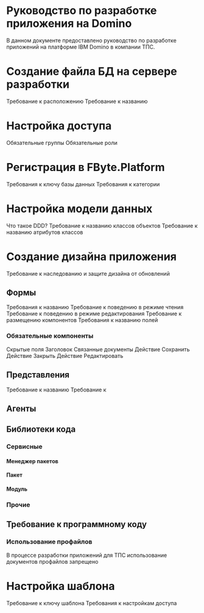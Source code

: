 Руководство по разработке приложения на Domino
================

В данном документе предоставлено руководство по разработке приложений на платформе IBM Domino в компании ТПС.


# Создание файла БД на сервере разработки
Требование к расположению
Требование к названию
# Настройка доступа
Обязательные группы
Обязательные роли
# Регистрация в FByte.Platform
Требования к ключу базы данных
Требования к категории
# Настройка модели данных
Что такое  DDD?
Требование к названию классов объектов
Требование к названию атрибутов классов
# Создание дизайна приложения
Требование к наследованию и защите дизайна от обновлений
## Формы
Требования к названию
Требование к поведению в режиме чтения
Требование к поведению в режиме редактирования
Требование к размещению компонентов
Требования к названию полей
### Обязательные компоненты
Скрытые поля
Заголовок
Связанные документы
Действие Сохранить
Действие Закрыть
Действие Редактировать

## Представления
Требование к названию
Требование к 
## Агенты


## Библиотеки кода
### Сервисные
#### Менеджер пакетов
#### Пакет
#### Модуль
### Прочие
## Требование к программному коду
### Использование профайлов
В процессе разработки приложений для ТПС использование документов профайлов запрещено
# Настройка шаблона
Требование к ключу шаблона
Требования к настройкам доступа
